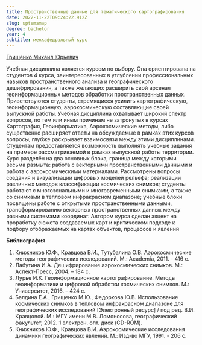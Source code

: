 ```yaml
---
title: Пространственные данные для тематического картографирования
date: 2022-11-22T09:24:22.912Z
slug: sptemamap
degree: bachelor
year: 4
subtitle: межкафедральный курс
---
```


[Грищенко Михаил Юрьевич](./people/grishchenko)

Учебная дисциплина является курсом по выбору. Она ориентирована на студентов 4 курса, заинтересованных в углублении профессиональных навыков пространственного анализа и географического дешифрирования, а также желающих расширить свой арсенал геоинформационных методов обработки пространственных данных. Приветствуются студенты, стремящиеся усилить картографическую, геоинформационную, аэрокосмическую составляющие своей выпускной работы. Учебная дисциплина охватывает широкий спектр вопросов, по тем или иным причинам не затронутых в курсах Картография, Геоинформатика, Аэрокосмические методы, либо существенно расширяет ответы на обсуждаемые в рамках этих курсов вопросы, глубже раскрывает взаимосвязи между этими дисциплинами. Студентам предоставляется возможность выполнять учебные задания на примере рассматриваемой в рамках выпускной работы территории. Курс разделён на два основных блока, граница между которыми весьма размыта: работа с векторными пространственными данными и работа с аэрокосмическими материалами. Рассмотрены вопросы создания и визуализации цифровых моделей рельефа; реализации различных методов классификации космических снимков; студенты работают с многозональными и многовременными снимками, а также со снимками в тепловом инфракрасном диапазоне; учебные блоки посвящены работе с открытыми пространственными данными, трансформированию векторных пространственных данных между разными системами координат. Автором курса сделан акцент на проработку сюжета создаваемых карт и критическом подходе к подбору отображаемых на картах объектов, процессов и явлений

**Библиография**

1. Книжников Ю.Ф., Кравцова В.И., Тутубалина О.В. Аэрокосмические методы географических исследований. М.: Academia, 2011. - 416 c.
2. Лабутина И.А. Дешифрирование аэрокосмических снимков. М.: Аспект-Пресс, 2004. – 184 с.
3. Лурье И.К. Геоинформационное картографирование. Методы геоинформатики и цифровой обработки космических снимков. М.: Университет, 2016. – 424 с.
4. Балдина Е.А., Грищенко М.Ю., Федоркова Ю.В. Использование космических снимков в тепловом инфракрасном диапазоне для географических исследований \[Электронный ресурс] / под ред. В.И. Кравцовой. М.: МГУ имени М.В. Ломоносова, географический факультет, 2012. 1 электрон. опт. диск (CD-ROM).
5. Книжников Ю.Ф., Кравцова В.И. Аэрокосмические исследования динамики географических явлений. М.: Изд-во МГУ, 1991. - 206 с.

